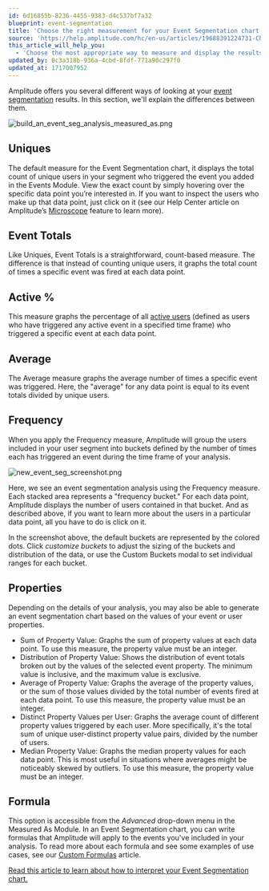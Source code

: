 ```yaml
---
id: 6d16855b-8236-4455-9383-d4c537bf7a32
blueprint: event-segmentation
title: 'Choose the right measurement for your Event Segmentation chart'
source: 'https://help.amplitude.com/hc/en-us/articles/19688391224731-Choose-the-right-measurement-for-your-Event-Segmentation-chart'
this_article_will_help_you:
  - 'Choose the most appropriate way to measure and display the results of your event segmentation analysis'
updated_by: 0c3a318b-936a-4cbd-8fdf-771a90c297f0
updated_at: 1717007952
---
```

Amplitude offers you several different ways of looking at your [event segmentation](/analytics/charts/event-segmentation/event-segmentation-build) results. In this section, we'll explain the differences between them.

![build_an_event_seg_analysis_measured_as.png](/output/img/event-segmentation/build-an-event-seg-analysis-measured-as-png.png)

## Uniques

The default measure for the Event Segmentation chart, it displays the total count of unique users in your segment who triggered the event you added in the Events Module. View the exact count by simply hovering over the specific data point you’re interested in. If you want to inspect the users who make up that data point, just click on it (see our Help Center article on Amplitude’s [Microscope](/analytics/microscope) feature to learn more).

## Event Totals

Like Uniques, Event Totals is a straightforward, count-based measure. The difference is that instead of counting unique users, it graphs the total count of times a specific event was fired at each data point.

## Active %

This measure graphs the percentage of all [active users](/get-started/helpful-definitions) (defined as users who have triggered any active event in a specified time frame) who triggered a specific event at each data point.

## Average

The Average measure graphs the average number of times a specific event was triggered. Here, the "average" for any data point is equal to its event totals divided by unique users.

## Frequency

When you apply the Frequency measure, Amplitude will group the users included in your user segment into buckets defined by the number of times each has triggered an event during the time frame of your analysis.

![new_event_seg_screenshot.png](/output/img/event-segmentation/new-event-seg-screenshot-png.png)

Here, we see an event segmentation analysis using the Frequency measure. Each stacked area represents a "frequency bucket." For each data point, Amplitude displays the number of users contained in that bucket. And as described above, if you want to learn more about the users in a particular data point, all you have to do is click on it.

In the screenshot above, the default buckets are represented by the colored dots. Click *customize buckets* to adjust the sizing of the buckets and distribution of the data, or use the Custom Buckets modal to set individual ranges for each bucket.

## Properties

Depending on the details of your analysis, you may also be able to generate an event segmentation chart based on the values of your event or user properties.

* Sum of Property Value: Graphs the sum of property values at each data point. To use this measure, the property value must be an integer.
* Distribution of Property Value: Shows the distribution of event totals broken out by the values of the selected event property. The minimum value is inclusive, and the maximum value is exclusive.
* Average of Property Value: Graphs the average of the property values, or the sum of those values divided by the total number of events fired at each data point. To use this measure, the property value must be an integer.
* Distinct Property Values per User: Graphs the average count of different property values triggered by each user. More specifically, it's the total sum of unique user-distinct property value pairs, divided by the number of users.
* Median Property Value: Graphs the median property values for each data point. This is most useful in situations where averages might be noticeably skewed by outliers. To use this measure, the property value must be an integer.

## Formula

This option is accessible from the *Advanced* drop-down menu in the Measured As Module. In an Event Segmentation chart, you can write formulas that Amplitude will apply to the events you've included in your analysis. To read more about each formula and see some examples of use cases, see our [Custom Formulas](/analytics/charts/event-segmentation/event-segmentation-custom-formulas) article.

[Read this article to learn about how to interpret your Event Segmentation chart.](/analytics/charts/event-segmentation/event-segmentation-interpret-1)